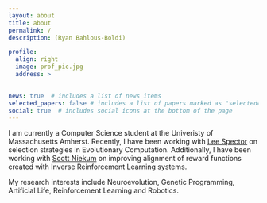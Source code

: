 ```yaml
---
layout: about
title: about
permalink: /
description: (Ryan Bahlous-Boldi)

profile:
  align: right
  image: prof_pic.jpg
  address: >
    

news: true  # includes a list of news items
selected_papers: false # includes a list of papers marked as "selected={true}"
social: true  # includes social icons at the bottom of the page
---
```


I am currently a Computer Science student at the Univeristy of Massachusetts Amherst. Recently, I have been working with [Lee Spector](https://www.amherst.edu/people/facstaff/lspector) on selection strategies in Evolutionary Computation. Additionally, I have been working with [Scott Niekum](https://people.cs.umass.edu/~sniekum/) on improving alignment of reward functions created with Inverse Reinforcement Learning systems.

My research interests include Neuroevolution, Genetic Programming, Artificial Life, Reinforcement Learning and Robotics.